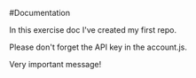 #Documentation

In this exercise doc I've created my first repo.

Please don't forget the API key in the account.js.


Very important message!